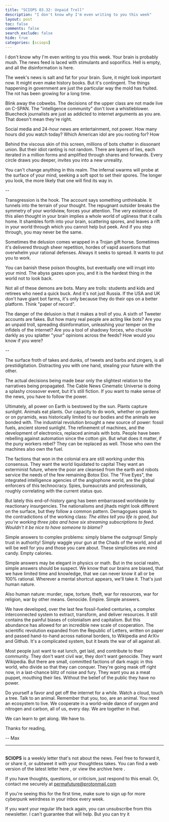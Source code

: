 ```yaml
---
title: "SCIOPS 03.32: Unpaid Troll"
description: "I don't know why I'm even writing to you this week"
layout: post
toc: false
comments: false
search_exclude: false
hide: true
categories: [sciops]
---
```



 I don't know why I'm even writing to you this week. Your brain is probably mush. The news feed is laced with stimulants and soporifics. Hell is empty, and all the disinformation is here.




 The week's news is salt and fat for your brain. Sure, it might look important now. It might even make history books. But it's contingent. The things happening in government are just the particular way the mold has fruited. The rot has been growing for a long time.




 Blink away the cobwebs. The decisions of the upper class are not made live on C-SPAN. The "intelligence community" don't love a whistleblower. Bluecheck journalists are just as addicted to internet arguments as you are. That doesn't mean they're right.




 Social media and 24-hour news are entertainment, not power. How many hours did you watch today? Which American idol are you rooting for? How




 Behind the viscous skin of this screen, millions of bots chatter in dissonant union. But their idiot ranting is not random. There are layers of lies, each iterated in a million forms and amplified through shares and forwards. Every circle draws you deeper, invites you into a new unreality.




 You can't change anything in this realm. The infernal swarms will probe at the surface of your mind, seeking a soft spot to set their spores. The longer you look, the more likely that one will find its way in.




 --




 Transgression is the hook. The account says something unthinkable. It tunnels into the terrain of your thought. The repugnant outsider breaks the symmetry of your worldview, forces your attention. The very existence of this alien thought in your brain implies a whole world of ugliness that it calls home. It shambles forth into your brain, scattering spores, and leaves a rift in your world through which you cannot help but peek. And if you step through, you may never be the same.




 Sometimes the delusion comes wrapped in a Trojan gift horse. Sometimes it's delivered through sheer repetition, hordes of vapid assertions that overwhelm your rational defenses. Always it seeks to spread. It wants to put you to work.




 You can banish these poison thoughts, but eventually one will irrupt into your mind. The abyss gazes upon you, and it is the hardest thing in the world not to look back.




 Not all of these demons are bots. Many are trolls: students and kids and retirees who need a quick buck. And it's not just Russia. If the USA and UK don't have giant bot farms, it's only because they do their ops on a better platform. Think "paper of record".




 The danger of the delusion is that it makes a troll of you. A sixth of Tweeter accounts are fakes. But how many real people are acting like bots? Are you an unpaid troll, spreading disinformation, unleashing your temper on the infidels of the internet? Are you a tool of shadowy forces, who chuckle darkly as you splatter "your" opinions across the feeds? How would you know if you were?




 --




 The surface froth of takes and dunks, of tweets and barbs and zingers, is all prestidigitation. Distracting you with one hand, stealing your future with the other.




 The actual decisions being made bear only the slightest relation to the narratives being propagated. The Cable News Cinematic Universe is doing a splashy crossover event, but it's still fiction. If you want to make sense of the news, you have to follow the power.




 Ultimately, all power on Earth is bestowed by the sun. Plants capture sunlight. Animals eat plants. Our capacity to do work, whether on gardens or on pyramids, was historically limited to our bodies and the animals we bonded with. The industrial revolution brought a new source of power: fossil fuels, ancient stored sunlight. The refinement of machines, and the development of electronics, replaced animals with bots. People have been rebelling against automation since the cotton gin. But what does it matter, if the puny workers rebel? They can be replaced as well. Those who own the machines also own the fuel.




 The factions that won in the colonial era are still working under this consensus. They want the world liquidated to capital They want an exterminist future, where the poor are cleansed from the earth and robots service the needs of the few remaining Botox Eloi. The "Five Eyes", the integrated intelligence agencies of the anglophone world, are the global enforcers of this technocracy. Spies, bureaucrats and professionals, roughly correlating with the current status quo.




 But lately this end-of-history gang has been embarrassed worldwide by reactionary insurgencies. The nationalisms and jihads might look different on the surface, but they follow a common pattern. Demagogues speak to the contradictions of the working class:
 *The elites tell you life is good, but you're working three jobs and have six streaming subscriptions to feed. Wouldn't it be nice to have someone to blame?* 




 Simple answers to complex problems: simply blame the outgroup! Simply trust in authority! Simply waggle your gun at the Chads of the world, and all will be well for you and those you care about. These simplicities are mind candy. Empty calories.




 Simple answers may be elegant in physics or math. But in the social realm, simple answers should be suspect. We know that our brains are biased, that we have limited time and knowledge, that we can never know it all or be 100% rational. Wherever a mental shortcut appears, we'll take it. That's just human nature.




 Also human nature: murder, rape, torture, theft, war for resources, war for religion, war by other means. Genocide. Empire. Simple answers.




 We have developed, over the last few fossil-fueled centuries, a complex interconnected system to extract, transform, and deliver resources. It still contains the painful biases of colonialism and capitalism. But this abundance has allowed for an incredible new scale of cooperation. The scientific revolution expanded from the Republic of Letters, written on paper and passed hand-to-hand across national borders, to Wikipedia and ArXiv and Github. It's a complicated system, but it beats the war of all against all.




 Most people just want to eat lunch, get laid, and contribute to their community. They don't want civil war, they don't want genocide. They want Wikipedia. But there are small, committed factions of dark magic in this world, who divide so that they can conquer. They're going mask off right now, in a last-chance blitz of noise and fury. They want you as a meat puppet, mouthing their lies. Without the belief of the public they have no power.




 Do yourself a favor and get off the internet for a while. Watch a cloud, touch a tree. Talk to an animal. Remember that you, too, are an animal. You need an ecosystem to live. We cooperate in a world-wide dance of oxygen and nitrogen and carbon, all of us, every day. We are together in that.




 We can learn to get along. We have to.




 Thanks for reading,
   

 -- Max





---


###### 
**SCIOPS** 
 is a weekly letter that's not about the news. Feel free to forward it, or share it, or subtweet it with your thoughtless takes. You can find a web version of the
 latest letter here
 , or view the
 archive here
 .
 

 If you have thoughts, questions, or criticism, just respond to this email. Or, contact me securely at
 permafuture@protonmail.com


 If you're seeing this for the first time, make sure to
 sign up
 for more cyberpunk weirdness in your inbox every week.
 

 If you want your regular life back again, you can unsubscribe from this newsletter. I can't guarantee that will help. But you can try it

